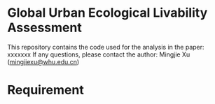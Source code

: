 # Global Urban Ecological Livability Assessment
This repository contains the code used for the analysis in the paper:
xxxxxxx
If any questions, please contact the author: Mingjie Xu (mingjiexu@whu.edu.cn)
# Requirement
